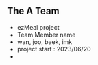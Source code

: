 The A Team
--
- ezMeal project
- Team Member name
- wan, joo, baek, imk
- project start : 2023/06/20
- 